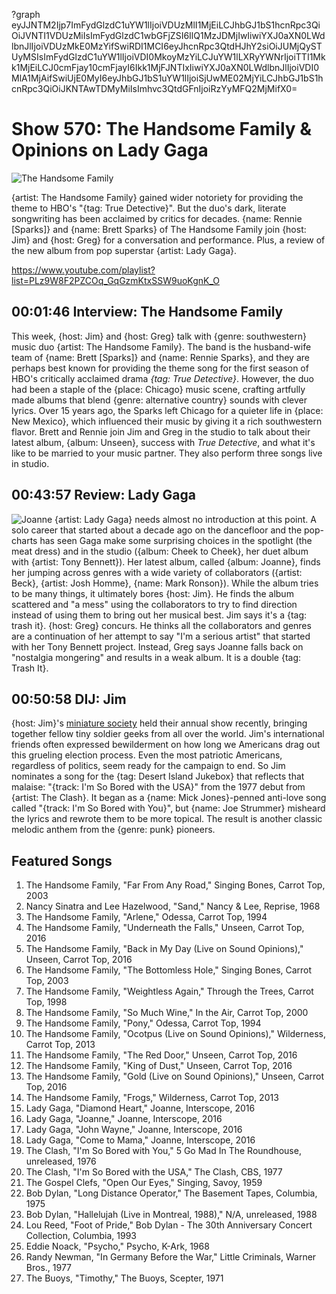 ?graph eyJJNTM2Ijp7ImFydGlzdC1uYW1lIjoiVDUzMlI1MjEiLCJhbGJ1bS1hcnRpc3QiOiJVNTI1VDUzMiIsImFydGlzdC1wbGFjZSI6IlQ1MzJDMjIwIiwiYXJ0aXN0LWdlbnJlIjoiVDUzMkE0MzYifSwiRDI1MCI6eyJhcnRpc3QtdHJhY2siOiJUMjQySTUyMSIsImFydGlzdC1uYW1lIjoiVDI0MkoyMzYiLCJuYW1lLXRyYWNrIjoiTTI1Mkk1MjEiLCJ0cmFjay10cmFjayI6Ikk1MjFJNTIxIiwiYXJ0aXN0LWdlbnJlIjoiVDI0MlA1MjAifSwiUjE0MyI6eyJhbGJ1bS1uYW1lIjoiSjUwME02MjYiLCJhbGJ1bS1hcnRpc3QiOiJKNTAwTDMyMiIsImhvc3QtdGFnIjoiRzYyMFQ2MjMifX0=

# Show 570: The Handsome Family & Opinions on Lady Gaga

![The Handsome Family](https://sound-images.s3.amazonaws.com/images/2016/handsomefamily_web.jpg)

{artist: The Handsome Family} gained wider notoriety for providing the theme to HBO's "{tag: True Detective}". But the duo's dark, literate songwriting has been acclaimed by critics for decades. {name: Rennie [Sparks]} and {name: Brett Sparks} of The Handsome Family join {host: Jim} and {host: Greg} for a conversation and performance. Plus, a review of the new album from pop superstar {artist: Lady Gaga}.

https://www.youtube.com/playlist?list=PLz9W8F2PZCOq_GqGzmKtxSSW9uoKgnK_O

## 00:01:46 Interview: The Handsome Family
This week, {host: Jim} and {host: Greg} talk with {genre: southwestern} music duo {artist: The Handsome Family}. The band is the husband-wife team of {name: Brett [Sparks]} and {name: Rennie Sparks}, and they are perhaps best known for providing the theme song for the first season of HBO's critically acclaimed drama *{tag: True Detective}*. However, the duo had been a staple of the {place: Chicago} music scene, crafting artfully made albums that blend {genre: alternative country} sounds with clever lyrics. Over 15 years ago, the Sparks left Chicago for a quieter life in {place: New Mexico}, which influenced their music by giving it a rich southwestern flavor. Brett and Rennie join Jim and Greg in the studio to talk about their latest album, {album: Unseen}, success with *True Detective*, and what it's like to be married to your music partner. They also perform three songs live in studio.


## 00:43:57 Review: Lady Gaga
![Joanne](http://is1.mzstatic.com/image/thumb/Music62/v4/a4/3b/ba/a43bba76-c460-416e-e5ef-fbf4990162f5/source/600x600bb.jpg "277293880/1161510921") {artist: Lady Gaga} needs almost no introduction at this point. A solo career that started about a decade ago on the dancefloor and the pop-charts has seen Gaga make some surprising choices in the spotlight (the meat dress) and in the studio ({album: Cheek to Cheek}, her duet album with {artist: Tony Bennett}). Her latest album, called {album: Joanne}, finds her jumping across genres with a wide variety of collaborators ({artist: Beck}, {artist: Josh Homme}, {name: Mark Ronson}). While the album tries to be many things, it ultimately bores {host: Jim}. He finds the album scattered and "a mess" using the collaborators to try to find direction instead of using them to bring out her musical best. Jim says it's a {tag: trash it}. {host: Greg} concurs. He thinks all the collaborators and genres are a continuation of her attempt to say "I'm a serious artist" that started with her Tony Bennett project. Instead, Greg says Joanne falls back on "nostalgia mongering" and results in a weak album. It is a double {tag: Trash It}. 


## 00:50:58 DIJ: Jim
{host: Jim}'s [miniature society](http://www.military-miniature-society-of-illinois.com/) held their annual show recently, bringing together fellow tiny soldier geeks from all over the world. Jim's international friends often expressed bewilderment on how long we Americans drag out this grueling election process. Even the most patriotic Americans, regardless of politics, seem ready for the campaign to end. So Jim nominates a song for the {tag: Desert Island Jukebox} that reflects that malaise: "{track: I'm So Bored with the USA}" from the 1977 debut from {artist: The Clash}. It began as a {name: Mick Jones}-penned anti-love song called "{track: I'm So Bored with You}", but {name: Joe Strummer} misheard the lyrics and rewrote them to be more topical. The result is another classic melodic anthem from the {genre: punk} pioneers.

## Featured Songs

1. The Handsome Family, "Far From Any Road," Singing Bones, Carrot Top, 2003
1. Nancy Sinatra and Lee Hazelwood, "Sand," Nancy & Lee, Reprise, 1968
1. The Handsome Family, "Arlene," Odessa, Carrot Top, 1994
1. The Handsome Family, "Underneath the Falls," Unseen, Carrot Top, 2016
1. The Handsome Family, "Back in My Day (Live on Sound Opinions)," Unseen, Carrot Top, 2016
1. The Handsome Family, "The Bottomless Hole," Singing Bones, Carrot Top, 2003
1. The Handsome Family, "Weightless Again," Through the Trees, Carrot Top, 1998
1. The Handsome Family, "So Much Wine," In the Air, Carrot Top, 2000
1. The Handsome Family, "Pony," Odessa, Carrot Top, 1994
1. The Handsome Family, "Ocotpus (Live on Sound Opinions)," Wilderness, Carrot Top, 2013
1. The Handsome Family, "The Red Door," Unseen, Carrot Top, 2016
1. The Handsome Family, "King of Dust," Unseen, Carrot Top, 2016
1. The Handsome Family, "Gold (Live on Sound Opinions)," Unseen, Carrot Top, 2016
1. The Handsome Family, "Frogs," Wilderness, Carrot Top, 2013
1. Lady Gaga, "Diamond Heart," Joanne, Interscope, 2016
1. Lady Gaga, "Joanne," Joanne, Interscope, 2016
1. Lady Gaga, "John Wayne," Joanne, Interscope, 2016
1. Lady Gaga, "Come to Mama," Joanne, Interscope, 2016
1. The Clash, "I'm So Bored with You," 5 Go Mad In The Roundhouse, unreleased, 1976
1. The Clash, "I'm So Bored with the USA," The Clash, CBS, 1977
1. The Gospel Clefs, "Open Our Eyes," Singing, Savoy, 1959
1. Bob Dylan, "Long Distance Operator," The Basement Tapes, Columbia, 1975
1. Bob Dylan, "Hallelujah (Live in Montreal, 1988)," N/A, unreleased, 1988
1. Lou Reed, "Foot of Pride," Bob Dylan - The 30th Anniversary Concert Collection, Columbia, 1993
1. Eddie Noack, "Psycho," Psycho, K-Ark, 1968
1. Randy Newman, "In Germany Before the War," Little Criminals, Warner Bros., 1977
1. The Buoys, "Timothy," The Buoys, Scepter, 1971


